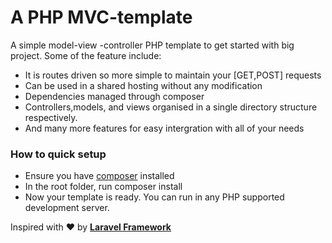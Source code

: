 # A PHP MVC-template
A simple model-view -controller PHP template to get started with big project.
Some of the feature include:
* It is routes driven so more simple to maintain your [GET,POST] requests
* Can be used in a shared hosting without any modification
* Dependencies managed through composer
* Controllers,models, and views organised in a single directory structure respectively.
* And many more features for easy intergration with all of your needs 
### How to quick setup
* Ensure you have [composer](www.getcomposer.org) installed 
* In the root folder, run composer install
* Now your template is ready. You can run in any PHP supported development server.

Inspired with ❤️ by **[Laravel Framework](www.laravel.com)** 
